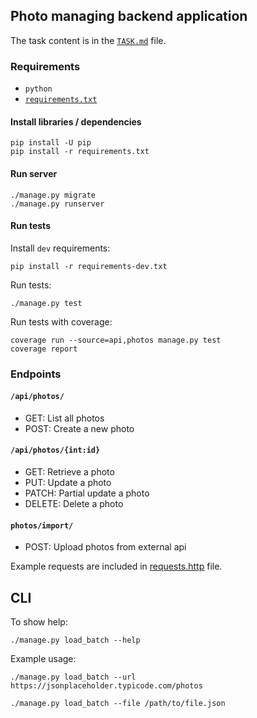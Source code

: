 ## Photo managing backend application

The task content is in the [`TASK.md`](TASK.md) file.

### Requirements

* `python`
* [`requirements.txt`](requirements.txt)

#### Install libraries / dependencies

```shell
pip install -U pip
pip install -r requirements.txt
```

#### Run server

```shell
./manage.py migrate
./manage.py runserver
```

#### Run tests

Install `dev` requirements:

```shell
pip install -r requirements-dev.txt
```

Run tests:

```shell
./manage.py test
```

Run tests with coverage:

```shell
coverage run --source=api,photos manage.py test
coverage report
```

### Endpoints

#### `/api/photos/`

* GET: List all photos
* POST: Create a new photo

#### `/api/photos/{int:id}`

* GET: Retrieve a photo
* PUT: Update a photo
* PATCH: Partial update a photo
* DELETE: Delete a photo

#### `photos/import/`

* POST: Upload photos from external api

Example requests are included in [requests.http](requests.http) file.

## CLI

To show help:

```shell
./manage.py load_batch --help
```

Example usage:

```shell
./manage.py load_batch --url https://jsonplaceholder.typicode.com/photos
```

```shell
./manage.py load_batch --file /path/to/file.json
```
